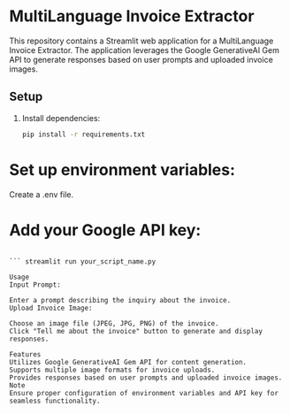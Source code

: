 # MultiLanguage Invoice Extractor

This repository contains a Streamlit web application for a MultiLanguage Invoice Extractor. The application leverages the Google GenerativeAI Gem API to generate responses based on user prompts and uploaded invoice images.

## Setup

1. Install dependencies:
   ```bash
   pip install -r requirements.txt
   ```

# Set up environment variables:
Create a .env file.

# Add your Google API key:

``` GOOGLE_API_KEY=your_api_key
 
``` streamlit run your_script_name.py

Usage
Input Prompt:

Enter a prompt describing the inquiry about the invoice.
Upload Invoice Image:

Choose an image file (JPEG, JPG, PNG) of the invoice.
Click "Tell me about the invoice" button to generate and display responses.

Features
Utilizes Google GenerativeAI Gem API for content generation.
Supports multiple image formats for invoice uploads.
Provides responses based on user prompts and uploaded invoice images.
Note
Ensure proper configuration of environment variables and API key for seamless functionality.


